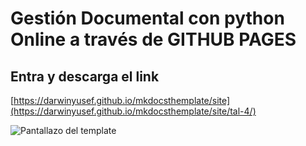 # Gestión Documental con python Online a través de GITHUB PAGES

## Entra y descarga el link 
[https://darwinyusef.github.io/mkdocsthemplate/site](https://darwinyusef.github.io/mkdocsthemplate/site/tal-4/)

![Pantallazo del template](./assets/images/themephantallazoRequeriment.png)